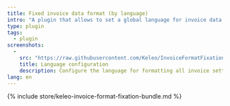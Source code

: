 ```yaml
---
title: Fixed invoice data format (by language)
intro: "A plugin that allows to set a global language for invoice data formats"
type: plugin
tags:
  - plugin
screenshots:
  - 
    src: "https://raw.githubusercontent.com/Keleo/InvoiceFormatFixationBundle/master/screenshot.png"
    title: Language configuration
    description: Configure the language for formatting all invoice settings 
lang: en
---
```


{% include store/keleo-invoice-format-fixation-bundle.md %}
